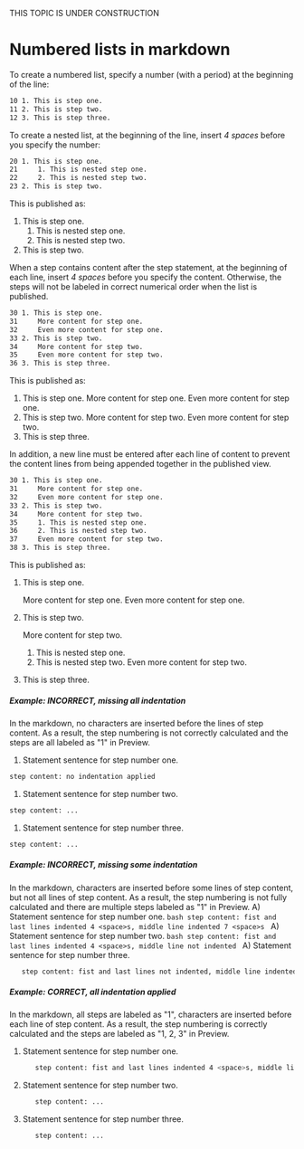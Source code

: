 
THIS TOPIC IS UNDER CONSTRUCTION

# Numbered lists in markdown
To create a numbered list, specify a number (with a period) at the beginning of the line:
```bash
10 1. This is step one.
11 2. This is step two.
12 3. This is step three.
```
To create a nested list, at the beginning of the line, insert _4 spaces_ before you specify the number:
```bash
20 1. This is step one.
21     1. This is nested step one.
22     2. This is nested step two.
23 2. This is step two.
```
This is published as:
1. This is step one.
    1. This is nested step one.
    2. This is nested step two.
2. This is step two.

When a step contains content after the step statement, at the beginning of each line, insert _4 spaces_ before you specify the content. Otherwise, the steps will not be labeled in correct numerical order when the list is published.

```bash
30 1. This is step one.
31     More content for step one.
32     Even more content for step one.
33 2. This is step two.
34     More content for step two.
35     Even more content for step two.
36 3. This is step three.
```
This is published as:
1. This is step one.
    More content for step one.
    Even more content for step one.
1. This is step two.
    More content for step two.
    Even more content for step two.
1. This is step three.


In addition, a new line must be entered after each line of content to prevent the content lines from being appended together in the published view.

```bash
30 1. This is step one.
31     More content for step one.
32     Even more content for step one.
33 2. This is step two.
34     More content for step two.
35     1. This is nested step one.
36     2. This is nested step two.
37     Even more content for step two.
38 3. This is step three.
```
This is published as:
1. This is step one.

    More content for step one.
    Even more content for step one.
1. This is step two.

    More content for step two.
    1. This is nested step one.
    1. This is nested step two.
    Even more content for step two.
1. This is step three.


##### Example: INCORRECT, missing all indentation
In the markdown, no <space> characters are inserted before the lines of step content.
As a result, the step numbering is not correctly calculated and the steps are all labeled as "1" in Preview.
1. Statement sentence for step number one.
```bash
step content: no indentation applied
```
1. Statement sentence for step number two.
```bash
step content: ...
```
1. Statement sentence for step number three.
```bash
step content: ...
```

##### Example: INCORRECT, missing some indentation
In the markdown, <space> characters are inserted before some lines of step content, but not all lines of step content.
As a result, the step numbering is not fully calculated and there are multiple steps labeled as "1" in Preview.
A) Statement sentence for step number one.
    ```bash
       step content: fist and last lines indented 4 <space>s, middle line indented 7 <space>s
    ```
A) Statement sentence for step number two.
    ```bash
step content: fist and last lines indented 4 <space>s, middle line not indented
    ```
A) Statement sentence for step number three.
```bash
   step content: fist and last lines not indented, middle line indented 3 <space>s
```

##### Example: CORRECT, all indentation applied
In the markdown, all steps are labeled as "1", <space> characters are inserted before each line of step content.
As a result, the step numbering is correctly calculated and the steps are labeled as "1, 2, 3" in Preview.
1. Statement sentence for step number one.
    ```bash
       step content: fist and last lines indented 4 <space>s, middle line indented 7 <space>s
    ```
1. Statement sentence for step number two.
    ```bash
       step content: ...
    ```
1. Statement sentence for step number three.
    ```bash
       step content: ...
    ```
